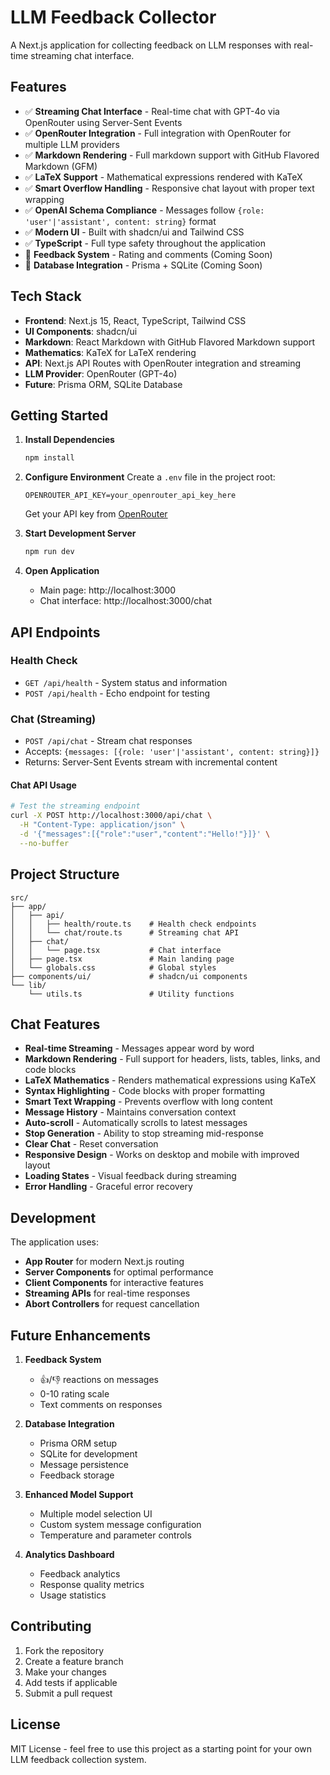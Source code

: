 # LLM Feedback Collector

A Next.js application for collecting feedback on LLM responses with real-time streaming chat interface.

## Features

- ✅ **Streaming Chat Interface** - Real-time chat with GPT-4o via OpenRouter using Server-Sent Events
- ✅ **OpenRouter Integration** - Full integration with OpenRouter for multiple LLM providers
- ✅ **Markdown Rendering** - Full markdown support with GitHub Flavored Markdown (GFM)
- ✅ **LaTeX Support** - Mathematical expressions rendered with KaTeX
- ✅ **Smart Overflow Handling** - Responsive chat layout with proper text wrapping
- ✅ **OpenAI Schema Compliance** - Messages follow `{role: 'user'|'assistant', content: string}` format
- ✅ **Modern UI** - Built with shadcn/ui and Tailwind CSS
- ✅ **TypeScript** - Full type safety throughout the application
- 🚧 **Feedback System** - Rating and comments (Coming Soon)
- 🚧 **Database Integration** - Prisma + SQLite (Coming Soon)

## Tech Stack

- **Frontend**: Next.js 15, React, TypeScript, Tailwind CSS
- **UI Components**: shadcn/ui
- **Markdown**: React Markdown with GitHub Flavored Markdown support
- **Mathematics**: KaTeX for LaTeX rendering
- **API**: Next.js API Routes with OpenRouter integration and streaming
- **LLM Provider**: OpenRouter (GPT-4o)
- **Future**: Prisma ORM, SQLite Database

## Getting Started

1. **Install Dependencies**
   ```bash
   npm install
   ```

2. **Configure Environment**
   Create a `.env` file in the project root:
   ```env
   OPENROUTER_API_KEY=your_openrouter_api_key_here
   ```
   Get your API key from [OpenRouter](https://openrouter.ai/)

3. **Start Development Server**
   ```bash
   npm run dev
   ```

4. **Open Application**
   - Main page: http://localhost:3000
   - Chat interface: http://localhost:3000/chat

## API Endpoints

### Health Check
- `GET /api/health` - System status and information
- `POST /api/health` - Echo endpoint for testing

### Chat (Streaming)
- `POST /api/chat` - Stream chat responses
- Accepts: `{messages: [{role: 'user'|'assistant', content: string}]}`
- Returns: Server-Sent Events stream with incremental content

#### Chat API Usage

```bash
# Test the streaming endpoint
curl -X POST http://localhost:3000/api/chat \
  -H "Content-Type: application/json" \
  -d '{"messages":[{"role":"user","content":"Hello!"}]}' \
  --no-buffer
```

## Project Structure

```
src/
├── app/
│   ├── api/
│   │   ├── health/route.ts    # Health check endpoints
│   │   └── chat/route.ts      # Streaming chat API
│   ├── chat/
│   │   └── page.tsx           # Chat interface
│   ├── page.tsx               # Main landing page
│   └── globals.css            # Global styles
├── components/ui/             # shadcn/ui components
└── lib/
    └── utils.ts               # Utility functions
```

## Chat Features

- **Real-time Streaming** - Messages appear word by word
- **Markdown Rendering** - Full support for headers, lists, tables, links, and code blocks
- **LaTeX Mathematics** - Renders mathematical expressions using KaTeX
- **Syntax Highlighting** - Code blocks with proper formatting
- **Smart Text Wrapping** - Prevents overflow with long content
- **Message History** - Maintains conversation context
- **Auto-scroll** - Automatically scrolls to latest messages
- **Stop Generation** - Ability to stop streaming mid-response
- **Clear Chat** - Reset conversation
- **Responsive Design** - Works on desktop and mobile with improved layout
- **Loading States** - Visual feedback during streaming
- **Error Handling** - Graceful error recovery

## Development

The application uses:
- **App Router** for modern Next.js routing
- **Server Components** for optimal performance
- **Client Components** for interactive features
- **Streaming APIs** for real-time responses
- **Abort Controllers** for request cancellation

## Future Enhancements

1. **Feedback System**
   - 👍/👎 reactions on messages
   - 0-10 rating scale
   - Text comments on responses

2. **Database Integration**
   - Prisma ORM setup
   - SQLite for development
   - Message persistence
   - Feedback storage

3. **Enhanced Model Support**
   - Multiple model selection UI
   - Custom system message configuration
   - Temperature and parameter controls

4. **Analytics Dashboard**
   - Feedback analytics
   - Response quality metrics
   - Usage statistics

## Contributing

1. Fork the repository
2. Create a feature branch
3. Make your changes
4. Add tests if applicable
5. Submit a pull request

## License

MIT License - feel free to use this project as a starting point for your own LLM feedback collection system.
